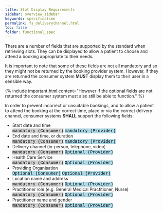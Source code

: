 ```yaml
---
title: Slot Display Requirements
sidebar: overview_sidebar
keywords: specification
permalink: fs_deliverychannel.html
toc: false
folder: functional_spec
---
```


There are a number of fields that are supported by the standard when retrieving slots. They can be displayed to allow a patient to choose and attend a booking appropriate to their needs. 

It is important to note that some of these fields are not all mandatory and so they might not be returned by the booking provider system. However, if they are returned the consumer system **MUST** display them to their user in a sensible way. 

{% include important.html content="However if the optional fields are not returned the consumer system must also still be able to function." %}

In order to prevent incorrect or unsuitable bookings, and to allow a patient to attend the booking at the correct time, place or via the correct delivery channel, consumer systems **SHALL** support the following fields: 

- Start date and time 
<br><mark style="background-color: LightGray;font-family: Courier New, Courier, monospace">mandatory (Consumer)</mark> <mark style="background-color: LightBlue;font-family: Courier New, Courier, monospace">mandatory (Provider)</mark>
- End date and time, or duration 
<br><mark style="background-color: LightGray;font-family: Courier New, Courier, monospace">mandatory (Consumer)</mark> <mark style="background-color: LightBlue;font-family: Courier New, Courier, monospace">mandatory (Provider)</mark>
- Delivery channel (in-person, telephone, video) 
<br><mark style="background-color: LightGray;font-family: Courier New, Courier, monospace">mandatory (Consumer)</mark> <mark style="background-color: LightBlue;font-family: Courier New, Courier, monospace">Optional (Provider)</mark>
- Health Care Service 
<br><mark style="background-color: LightGray;font-family: Courier New, Courier, monospace">mandatory (Consumer)</mark> <mark style="background-color: LightBlue;font-family: Courier New, Courier, monospace">Optional (Provider)</mark>
- Providing Organisation 
<br><mark style="background-color: LightBlue;font-family: Courier New, Courier, monospace">Optional (Consumer)</mark> <mark style="background-color: LightBlue;font-family: Courier New, Courier, monospace">Optional (Provider)</mark>
- Location name and address 
<br><mark style="background-color: LightGray;font-family: Courier New, Courier, monospace">mandatory (Consumer)</mark> <mark style="background-color: LightBlue;font-family: Courier New, Courier, monospace">Optional (Provider)</mark>
- Practitioner role (e.g. General Medical Practitioner, Nurse) 
<br><mark style="background-color: LightGray;font-family: Courier New, Courier, monospace">mandatory (Consumer)</mark> <mark style="background-color: LightBlue;font-family: Courier New, Courier, monospace">Optional (Provider)</mark>
- Practitioner name and gender 
<br><mark style="background-color: LightGray;font-family: Courier New, Courier, monospace">mandatory (Consumer)</mark> <mark style="background-color: LightBlue;font-family: Courier New, Courier, monospace">Optional (Provider)</mark>
